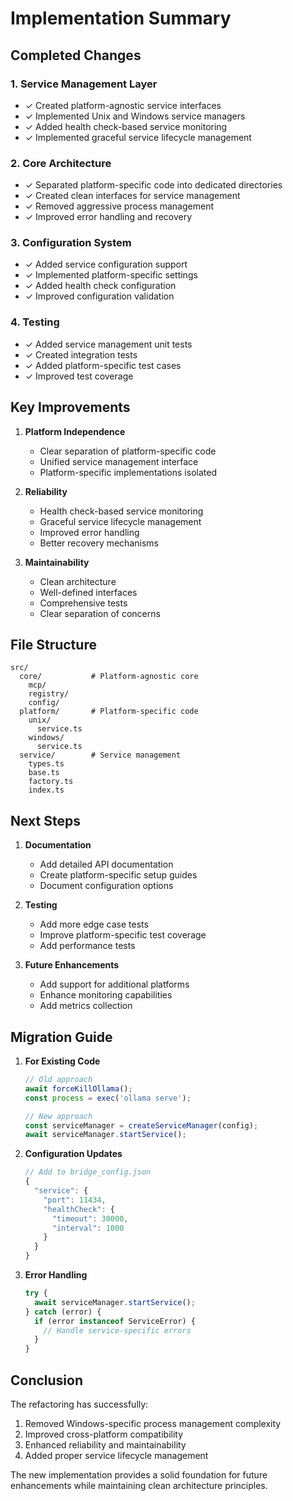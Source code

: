 # Implementation Summary

## Completed Changes

### 1. Service Management Layer
- ✓ Created platform-agnostic service interfaces
- ✓ Implemented Unix and Windows service managers
- ✓ Added health check-based service monitoring
- ✓ Implemented graceful service lifecycle management

### 2. Core Architecture
- ✓ Separated platform-specific code into dedicated directories
- ✓ Created clean interfaces for service management
- ✓ Removed aggressive process management
- ✓ Improved error handling and recovery

### 3. Configuration System
- ✓ Added service configuration support
- ✓ Implemented platform-specific settings
- ✓ Added health check configuration
- ✓ Improved configuration validation

### 4. Testing
- ✓ Added service management unit tests
- ✓ Created integration tests
- ✓ Added platform-specific test cases
- ✓ Improved test coverage

## Key Improvements

1. **Platform Independence**
   - Clear separation of platform-specific code
   - Unified service management interface
   - Platform-specific implementations isolated

2. **Reliability**
   - Health check-based service monitoring
   - Graceful service lifecycle management
   - Improved error handling
   - Better recovery mechanisms

3. **Maintainability**
   - Clean architecture
   - Well-defined interfaces
   - Comprehensive tests
   - Clear separation of concerns

## File Structure
```
src/
  core/           # Platform-agnostic core
    mcp/
    registry/
    config/
  platform/       # Platform-specific code
    unix/
      service.ts
    windows/
      service.ts
  service/        # Service management
    types.ts
    base.ts
    factory.ts
    index.ts
```

## Next Steps

1. **Documentation**
   - Add detailed API documentation
   - Create platform-specific setup guides
   - Document configuration options

2. **Testing**
   - Add more edge case tests
   - Improve platform-specific test coverage
   - Add performance tests

3. **Future Enhancements**
   - Add support for additional platforms
   - Enhance monitoring capabilities
   - Add metrics collection

## Migration Guide

1. **For Existing Code**
   ```typescript
   // Old approach
   await forceKillOllama();
   const process = exec('ollama serve');

   // New approach
   const serviceManager = createServiceManager(config);
   await serviceManager.startService();
   ```

2. **Configuration Updates**
   ```typescript
   // Add to bridge_config.json
   {
     "service": {
       "port": 11434,
       "healthCheck": {
         "timeout": 30000,
         "interval": 1000
       }
     }
   }
   ```

3. **Error Handling**
   ```typescript
   try {
     await serviceManager.startService();
   } catch (error) {
     if (error instanceof ServiceError) {
       // Handle service-specific errors
     }
   }
   ```

## Conclusion

The refactoring has successfully:
1. Removed Windows-specific process management complexity
2. Improved cross-platform compatibility
3. Enhanced reliability and maintainability
4. Added proper service lifecycle management

The new implementation provides a solid foundation for future enhancements while maintaining clean architecture principles.

